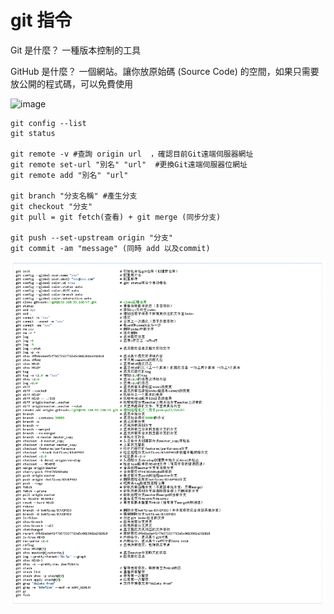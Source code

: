 # git 指令

Git 是什麼？
一種版本控制的工具

GitHub 是什麼？
一個網站。讓你放原始碼 (Source Code) 的空間，如果只需要放公開的程式碼，可以免費使用


![image](https://user-images.githubusercontent.com/101848874/160342775-316e1e98-d4fd-4281-bf48-f297feb7d8fb.png)


```
git config --list
git status 

git remote -v #查詢 origin url  ，確認目前Git遠端伺服器網址
git remote set-url "別名" "url"  #更換Git遠端伺服器位網址
git remote add "別名" "url"

git branch "分支名稱" #產生分支
git checkout "分支"
git pull = git fetch(查看) + git merge (同步分支)

git push --set-upstream origin "分支"
git commit -am "message" (同時 add 以及commit)
```

![/git_command_list.png](/Git/git_command_list.png)
